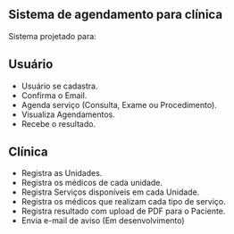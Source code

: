 
## Sistema de agendamento para clínica
Sistema projetado para:

## Usuário
- Usuário se cadastra.
- Confirma o Email.
- Agenda serviço (Consulta, Exame ou Procedimento).
- Visualiza Agendamentos.
- Recebe o resultado.

## Clínica
- Registra as Unidades.
- Registra os médicos de cada unidade.
- Registra Serviços disponíveis em cada Unidade.
- Registra os médicos que realizam cada tipo de serviço.
- Registra resultado com upload de PDF para o Paciente.
- Envia e-mail de aviso (Em desenvolvimento)

